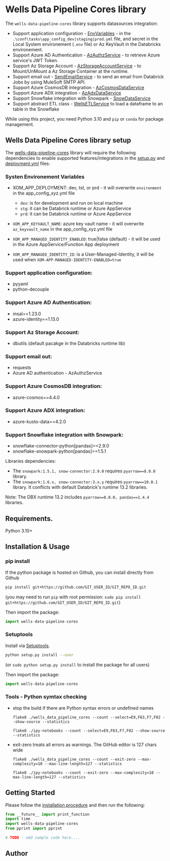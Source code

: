 # Wells Data Pipeline Cores library

The `wells-data-pipeline-cores` library supports datasources  integration:
- Support application configuration - [EnvVariables](https://github.com/ExxonMobil/wells-data-pipeline-cores/blob/develop/wells_data_pipeline_cores/commons/env_variables.py) - in the `.\conf\tasks\app_config_dev|staging|prod.yml` file, and secret in the Local System environement (`.env` file) or Az KeyVault in the Databricks environement.
- Support Azure AD Authentication - [AzAuthzService](https://github.com/ExxonMobil/wells-data-pipeline-cores/blob/develop/wells_data_pipeline_cores/services/cores/az_ad_authz_service.py) - to retrieve Azure service's JWT Token.
- Support Az Storage Account - [AzStorageAccountService](https://github.com/ExxonMobil/wells-data-pipeline-cores/blob/develop/wells_data_pipeline_cores/services/cores/az_storage_account_service.py) - to Mount/UnMount a Az Storage Container at the runtime.
- Support email out - [SendEmailService](https://github.com/ExxonMobil/wells-data-pipeline-cores/blob/develop/wells_data_pipeline_cores/services/cores/send_email_service.py) - to send an email from Databrick Jobs by using MuleSoft SMTP API.
- Support Azure CosmosDB integration - [AzCosmosDataService](https://github.com/ExxonMobil/wells-data-pipeline-cores/blob/develop/wells_data_pipeline_cores/services/cosmos/az_cosmos_data_service.py)
- Support Azure ADX integration - [AzAdxDataService](https://github.com/ExxonMobil/wells-data-pipeline-cores/blob/develop/wells_data_pipeline_cores/services/adx/az_adx_data_service.py)
- Support Snowflake integration with Snowpark - [SnowDataService](https://github.com/ExxonMobil/wells-data-pipeline-cores/blob/develop/wells_data_pipeline_cores/services/snow/snow_data_service.py)
- Support abstract ETL class - [WellsETLService](https://github.com/ExxonMobil/wells-data-pipeline-cores/blob/develop/wells_data_pipeline_cores/services/etl/wells_etl_service.py) to load a dataframe to an table in the Snowflake

While using this project, you need Python 3.10 and `pip` or `conda` for package management.

## Wells Data Pipeline Cores library setup

The [wells-data-pipeline-cores](https://github.com/ExxonMobil/wells-data-pipeline-cores) library will require the following dependencies to enable supported features/integrations in the [setup.py](./setup.py) and [deployment.yml](./conf/deployment.yml) files:

### Systen Environement Variables 

- XOM_APP_DEPLOYMENT: dev, tst, or prd - it will overwrite `environment` in the app_config_xyz.yml file
    - `dev`: is for development and run on local machine
    - `stg`: it can be Databrick runtime or Azure AppService
    - `prd`: it can be Databrick runtime or Azure AppService

- `XOM_APP_KEYVAULT_NAME`: azure key vault name - it will overwrite `az_keyvault_name` in the app_config_xyz.yml file
- `XOM_APP_MANAGED_IDENTITY_ENABLED`: true|false (default) - it will be used in the Azure AppService/Function App deployment
- `XOM_APP_MANAGED_IDENTITY_ID`: is a User-Managed-Identity, it will be used when `XOM-APP-MANAGED-IDENTITY-ENABLED=true`


### Support application configuration:
- pyyaml
- python-decouple

### Support Azure AD Authentication:
- msal==1.23.0
- azure-identity==1.13.0

### Support Az Storage Account:
- dbutils (default pacakge in the Databricks runtime lib)

### Support email out:
- requests
- Azure AD authentication - AzAuthzService

### Support Azure CosmosDB integration:
- azure-cosmos==4.4.0

### Support Azure ADX integration:
- azure-kusto-data==4.2.0

### Support Snowflake integration with Snowpark:
- snowflake-connector-python[pandas]==2.9.0
- snowflake-snowpark-python[pandas]==1.5.1

Libraries dependencies:

- The `snowpark:1.5.1, snow-connector:2.9.0` requires `pyarrow==8.0.0` library.
- The `snowpark:1.6.x, snow-connector:3.x.y` requires `pyarrow==10.0.1` library. It conflicts with default Databrick's runtime 13.2 libraries.

Note: The DBX runtime 13.2 includes `pyarrow==8.0.0, pandas==1.4.4` libraries.

## Requirements.

Python 3.10+

## Installation & Usage
### pip install

If the python package is hosted on Github, you can install directly from Github

```sh
pip install git+https://github.com/GIT_USER_ID/GIT_REPO_ID.git
```
(you may need to run `pip` with root permission: `sudo pip install git+https://github.com/GIT_USER_ID/GIT_REPO_ID.git`)

Then import the package:
```python
import wells-data-pipeline-cores
```

### Setuptools

Install via [Setuptools](http://pypi.python.org/pypi/setuptools).

```sh
python setup.py install --user
```
(or `sudo python setup.py install` to install the package for all users)

Then import the package:
```python
import wells-data-pipeline-cores
```

### Tools - Python symtax checking

- stop the build if there are Python syntax errors or undefined names

    ```
    flake8 ./wells_data_pipeline_cores --count --select=E9,F63,F7,F82 --show-source --statistics

    flake8 ./ipy-notebooks --count --select=E9,F63,F7,F82 --show-source --statistics
    ```

- exit-zero treats all errors as warnings. The GitHub editor is 127 chars wide

    ```
    flake8 ./wells_data_pipeline_cores --count --exit-zero --max-complexity=10 --max-line-length=127 --statistics

    flake8 ./ipy-notebooks --count --exit-zero --max-complexity=10 --max-line-length=127 --statistics
    ```

## Getting Started

Please follow the [installation procedure](#installation--usage) and then run the following:

```python
from __future__ import print_function
import time
import wells-data-pipeline-cores
from pprint import pprint

# TODO - add sample code here....

```

## Author


